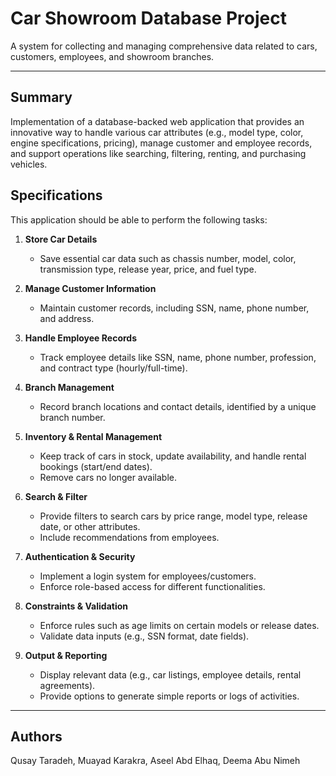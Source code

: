 # Car Showroom Database Project  
A system for collecting and managing comprehensive data related to cars, customers, employees, and showroom branches.

---

## Summary  
Implementation of a database-backed web application that provides an innovative way to handle various car attributes (e.g., model type, color, engine specifications, pricing), manage customer and employee records, and support operations like searching, filtering, renting, and purchasing vehicles.  

## Specifications  
This application should be able to perform the following tasks:

1. **Store Car Details**  
   - Save essential car data such as chassis number, model, color, transmission type, release year, price, and fuel type.  

2. **Manage Customer Information**  
   - Maintain customer records, including SSN, name, phone number, and address.  

3. **Handle Employee Records**  
   - Track employee details like SSN, name, phone number, profession, and contract type (hourly/full-time).  

4. **Branch Management**  
   - Record branch locations and contact details, identified by a unique branch number.  

5. **Inventory & Rental Management**  
   - Keep track of cars in stock, update availability, and handle rental bookings (start/end dates).  
   - Remove cars no longer available.  

6. **Search & Filter**  
   - Provide filters to search cars by price range, model type, release date, or other attributes.  
   - Include recommendations from employees.  

7. **Authentication & Security**  
   - Implement a login system for employees/customers.  
   - Enforce role-based access for different functionalities.  

8. **Constraints & Validation**  
   - Enforce rules such as age limits on certain models or release dates.  
   - Validate data inputs (e.g., SSN format, date fields).  

9. **Output & Reporting**  
   - Display relevant data (e.g., car listings, employee details, rental agreements).  
   - Provide options to generate simple reports or logs of activities.  

---

## Authors 
Qusay Taradeh, Muayad Karakra, Aseel Abd Elhaq, Deema Abu Nimeh
